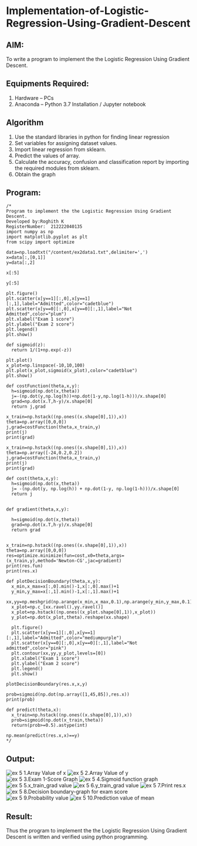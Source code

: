 # Implementation-of-Logistic-Regression-Using-Gradient-Descent

## AIM:
To write a program to implement the the Logistic Regression Using Gradient Descent.

## Equipments Required:
1. Hardware – PCs
2. Anaconda – Python 3.7 Installation / Jupyter notebook

## Algorithm
1. Use the standard libraries in python for finding linear regression
2. Set variables for assigning dataset values.
3. Import linear regression from sklearn.
4. Predict the values of array.
5. Calculate the accuracy, confusion and classification report by importing the required modules
from sklearn.
6. Obtain the graph

## Program:
```
/*
Program to implement the the Logistic Regression Using Gradient Descent.
Developed by:Roghith K
RegisterNumber:  212222040135
import numpy as np
import matplotlib.pyplot as plt
from scipy import optimize

data=np.loadtxt("/content/ex2data1.txt",delimiter=',')
x=data[:,[0,1]]
y=data[:,2]

x[:5]

y[:5]

plt.figure()
plt.scatter(x[y==1][:,0],x[y==1][:,1],label="Admitted",color="cadetblue")
plt.scatter(x[y==0][:,0],x[y==0][:,1],label="Not Admitted",color="plum")
plt.xlabel("Exam 1 score")
plt.ylabel("Exam 2 score")
plt.legend()
plt.show()

def sigmoid(z):
  return 1/(1+np.exp(-z))

plt.plot()
x_plot=np.linspace(-10,10,100)
plt.plot(x_plot,sigmoid(x_plot),color="cadetblue")
plt.show()

def costFunction(theta,x,y):
  h=sigmoid(np.dot(x,theta))
  j=-(np.dot(y,np.log(h))+np.dot(1-y,np.log(1-h)))/x.shape[0]
  grad=np.dot(x.T,h-y)/x.shape[0]
  return j,grad

x_train=np.hstack((np.ones((x.shape[0],1)),x))
theta=np.array([0,0,0])
j,grad=costFunction(theta,x_train,y)
print(j)
print(grad)

x_train=np.hstack((np.ones((x.shape[0],1)),x))
theta=np.array([-24,0.2,0.2])
j,grad=costFunction(theta,x_train,y)
print(j)
print(grad)

def cost(theta,x,y):
  h=sigmoid(np.dot(x,theta))
  j= -(np.dot(y, np.log(h)) + np.dot(1-y, np.log(1-h)))/x.shape[0]
  return j


def gradient(theta,x,y):

  h=sigmoid(np.dot(x,theta))
  grad=np.dot(x.T,h-y)/x.shape[0]
  return grad


x_train=np.hstack((np.ones((x.shape[0],1)),x))
theta=np.array([0,0,0])
res=optimize.minimize(fun=cost,x0=theta,args=(x_train,y),method='Newton-CG',jac=gradient)
print(res.fun)
print(res.x)

def plotDecisionBoundary(theta,x,y):
  x_min,x_max=x[:,0].min()-1,x[:,0].max()+1
  y_min,y_max=x[:,1].min()-1,x[:,1].max()+1
  xx,yy=np.meshgrid(np.arange(x_min,x_max,0.1),np.arange(y_min,y_max,0.1))
  x_plot=np.c_[xx.ravel(),yy.ravel()]
  x_plot=np.hstack((np.ones((x_plot.shape[0],1)),x_plot))
  y_plot=np.dot(x_plot,theta).reshape(xx.shape)

  plt.figure()
  plt.scatter(x[y==1][:,0],x[y==1][:,1],label="Admitted",color="mediumpurple")
  plt.scatter(x[y==0][:,0],x[y==0][:,1],label="Not admitted",color="pink")
  plt.contour(xx,yy,y_plot,levels=[0])
  plt.xlabel("Exam 1 score")
  plt.ylabel("Exam 2 score")
  plt.legend()
  plt.show()

plotDecisionBoundary(res.x,x,y)

prob=sigmoid(np.dot(np.array([1,45,85]),res.x))
print(prob)

def predict(theta,x):
  x_train=np.hstack((np.ones((x.shape[0],1)),x))
  prob=sigmoid(np.dot(x_train,theta))
  return(prob>=0.5).astype(int)

np.mean(predict(res.x,x)==y)
*/
```

## Output:
![ex 5 1.Array Value of x](https://github.com/RoghithKrishnamoorthy/-Implementation-of-Logistic-Regression-Using-Gradient-Descent/assets/119475474/f79f8d9b-489a-4a75-bf9b-e7318acdc0b3)
![ex 5 2.Array Value of y](https://github.com/RoghithKrishnamoorthy/-Implementation-of-Logistic-Regression-Using-Gradient-Descent/assets/119475474/fe615bf7-648f-48f3-973e-8f8d6907ab59)
![ex 5 3.Exam 1-Score Graph](https://github.com/RoghithKrishnamoorthy/-Implementation-of-Logistic-Regression-Using-Gradient-Descent/assets/119475474/edd347b7-834a-4842-9994-fefd595c4140)
![ex 5 4.Sigmoid function graph](https://github.com/RoghithKrishnamoorthy/-Implementation-of-Logistic-Regression-Using-Gradient-Descent/assets/119475474/14dbdba5-36dc-41a6-807b-9619c87fe4dd)
![ex 5 5.x_train_grad value](https://github.com/RoghithKrishnamoorthy/-Implementation-of-Logistic-Regression-Using-Gradient-Descent/assets/119475474/08db8880-0951-4a15-b748-6b0fb4d9fb66)
![ex 5 6.y_train_grad value](https://github.com/RoghithKrishnamoorthy/-Implementation-of-Logistic-Regression-Using-Gradient-Descent/assets/119475474/f44990f4-4cde-4c95-8854-c3fbbda2cf8c)
![ex 5 7.Print res.x](https://github.com/RoghithKrishnamoorthy/-Implementation-of-Logistic-Regression-Using-Gradient-Descent/assets/119475474/0ac92e23-5ba5-45ee-ad8d-9e05ef4010dd)
![ex 5 8.Decision boundary-graph for exam score](https://github.com/RoghithKrishnamoorthy/-Implementation-of-Logistic-Regression-Using-Gradient-Descent/assets/119475474/c859edb4-bbfe-42e0-99e0-477966f00647)
![ex 5 9.Probability value](https://github.com/RoghithKrishnamoorthy/-Implementation-of-Logistic-Regression-Using-Gradient-Descent/assets/119475474/ba7e24de-e83f-474d-bffa-16691d19023b)
![ex 5 10.Prediction value of mean](https://github.com/RoghithKrishnamoorthy/-Implementation-of-Logistic-Regression-Using-Gradient-Descent/assets/119475474/39cf79cc-c641-4315-a34c-18177a5c7a53)



## Result:
Thus the program to implement the the Logistic Regression Using Gradient Descent is written and verified using python programming.

